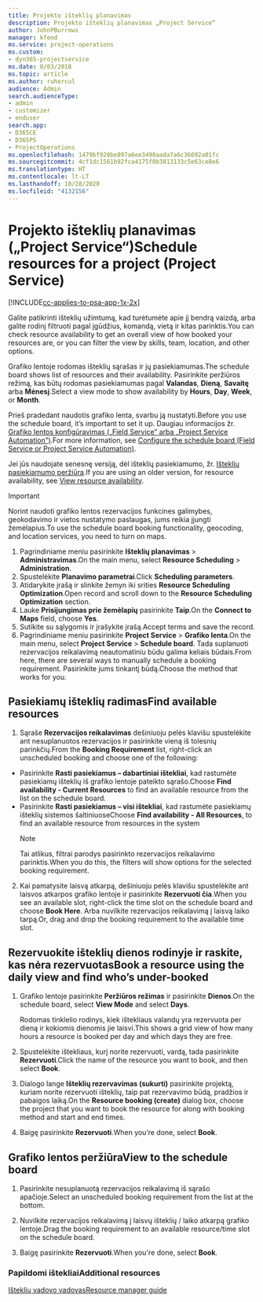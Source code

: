 ```yaml
---
title: Projekto išteklių planavimas
description: Projekto išteklių planavimas „Project Service“
author: JohnPBurrows
manager: kfend
ms.service: project-operations
ms.custom:
- dyn365-projectservice
ms.date: 8/03/2018
ms.topic: article
ms.author: ruhercul
audience: Admin
search.audienceType:
- admin
- customizer
- enduser
search.app:
- D365CE
- D365PS
- ProjectOperations
ms.openlocfilehash: 1479bf920be897a6ee3498aada7a6c36692a01fc
ms.sourcegitcommit: 4cf1dc1561b92fca4175f0b3813133c5e63ce8e6
ms.translationtype: HT
ms.contentlocale: lt-LT
ms.lasthandoff: 10/28/2020
ms.locfileid: "4132156"
---
```

# <a name="schedule-resources-for-a-project-project-service"></a><span data-ttu-id="99eaf-103">Projekto išteklių planavimas („Project Service“)</span><span class="sxs-lookup"><span data-stu-id="99eaf-103">Schedule resources for a project (Project Service)</span></span>

[!INCLUDE[cc-applies-to-psa-app-1x-2x](../includes/cc-applies-to-psa-app-1x-2x.md)]

<span data-ttu-id="99eaf-104">Galite patikrinti išteklių užimtumą, kad turėtumėte apie jį bendrą vaizdą, arba galite rodinį filtruoti pagal įgūdžius, komandą, vietą ir kitas parinktis.</span><span class="sxs-lookup"><span data-stu-id="99eaf-104">You can check resource availability to get an overall view of how booked your resources are, or you can filter the view by skills, team, location, and other options.</span></span>  
  
<span data-ttu-id="99eaf-105">Grafiko lentoje rodomas išteklių sąrašas ir jų pasiekiamumas.</span><span class="sxs-lookup"><span data-stu-id="99eaf-105">The schedule board shows list of resources and their availability.</span></span> <span data-ttu-id="99eaf-106">Pasirinkite peržiūros režimą, kas būtų rodomas pasiekiamumas pagal **Valandas**, **Dieną**, **Savaitę** arba **Mėnesį**.</span><span class="sxs-lookup"><span data-stu-id="99eaf-106">Select a view mode to show availability by **Hours**, **Day**, **Week**, or **Month**.</span></span>  
  
<span data-ttu-id="99eaf-107">Prieš pradedant naudotis grafiko lenta, svarbu ją nustatyti.</span><span class="sxs-lookup"><span data-stu-id="99eaf-107">Before you use the schedule board, it’s important to set it up.</span></span> <span data-ttu-id="99eaf-108">Daugiau informacijos žr. [Grafiko lentos konfigūravimas („Field Service” arba „Project Service Automation”)](https://docs.microsoft.com/dynamics365/field-service/configure-schedule-board).</span><span class="sxs-lookup"><span data-stu-id="99eaf-108">For more information, see [Configure the schedule board (Field Service or Project Service Automation)](https://docs.microsoft.com/dynamics365/field-service/configure-schedule-board).</span></span>
  
<span data-ttu-id="99eaf-109">Jei jūs naudojate senesnę versiją, dėl išteklių pasiekiamumo, žr. [Išteklių pasiekiamumo peržiūra](../psa/view-resource-availability.md).</span><span class="sxs-lookup"><span data-stu-id="99eaf-109">If you are using an older version, for resource availability, see [View resource availability](../psa/view-resource-availability.md).</span></span>  

> [!IMPORTANT]
>  <span data-ttu-id="99eaf-110">Norint naudoti grafiko lentos rezervacijos funkcines galimybes, geokodavimo ir vietos nustatymo paslaugas, jums reikia įjungti žemėlapius.</span><span class="sxs-lookup"><span data-stu-id="99eaf-110">To use the schedule board booking functionality, geocoding, and location services, you need to turn on maps.</span></span>  
> 
> 1. <span data-ttu-id="99eaf-111">Pagrindiniame meniu pasirinkite **Išteklių planavimas** > **Administravimas**.</span><span class="sxs-lookup"><span data-stu-id="99eaf-111">On the main menu, select **Resource Scheduling** > **Administration**.</span></span>  
> 2. <span data-ttu-id="99eaf-112">Spustelėkite **Planavimo parametrai**.</span><span class="sxs-lookup"><span data-stu-id="99eaf-112">Click **Scheduling parameters**.</span></span>  
> 3. <span data-ttu-id="99eaf-113">Atidarykite įrašą ir slinkite žemyn iki srities **Resource Scheduling Optimization**.</span><span class="sxs-lookup"><span data-stu-id="99eaf-113">Open record and scroll down to the **Resource Scheduling Optimization** section.</span></span>  
> 4. <span data-ttu-id="99eaf-114">Lauke **Prisijungimas prie žemėlapių** pasirinkite **Taip**.</span><span class="sxs-lookup"><span data-stu-id="99eaf-114">On the **Connect to Maps** field, choose **Yes**.</span></span>  
> 5. <span data-ttu-id="99eaf-115">Sutikite su sąlygomis ir įrašykite įrašą.</span><span class="sxs-lookup"><span data-stu-id="99eaf-115">Accept terms and save the record.</span></span>  
> 6. <span data-ttu-id="99eaf-116">Pagrindiniame meniu pasirinkite **Project Service** > **Grafiko lenta**.</span><span class="sxs-lookup"><span data-stu-id="99eaf-116">On the main menu, select **Project Service** > **Schedule board**.</span></span> <span data-ttu-id="99eaf-117">Tada suplanuoti rezervacijos reikalavimą neautomatiniu būdu galima keliais būdais.</span><span class="sxs-lookup"><span data-stu-id="99eaf-117">From here, there are several ways to manually schedule a booking requirement.</span></span> <span data-ttu-id="99eaf-118">Pasirinkite jums tinkantį būdą.</span><span class="sxs-lookup"><span data-stu-id="99eaf-118">Choose the method that works for you.</span></span>
  
## <a name="find-available-resources"></a><span data-ttu-id="99eaf-119">Pasiekiamų išteklių radimas</span><span class="sxs-lookup"><span data-stu-id="99eaf-119">Find available resources</span></span>

1.  <span data-ttu-id="99eaf-120">Sąraše **Rezervacijos reikalavimas** dešiniuoju pelės klavišu spustelėkite ant nesuplanuotos rezervacijos ir pasirinkite vieną iš tolesnių parinkčių.</span><span class="sxs-lookup"><span data-stu-id="99eaf-120">From the **Booking Requirement** list, right-click an unscheduled booking and choose one of the following:</span></span>  
  
- <span data-ttu-id="99eaf-121">Pasirinkite **Rasti pasiekiamus – dabartiniai ištekliai**, kad rastumėte pasiekiamų išteklių iš grafiko lentoje pateikto sąrašo.</span><span class="sxs-lookup"><span data-stu-id="99eaf-121">Choose **Find availability - Current Resources** to find an available resource from the list on the schedule board.</span></span>  
- <span data-ttu-id="99eaf-122">Pasirinkite **Rasti pasiekiamus – visi ištekliai**, kad rastumėte pasiekiamų išteklių sistemos šaltiniuose</span><span class="sxs-lookup"><span data-stu-id="99eaf-122">Choose **Find availability - All Resources**, to find an available resource from resources in the system</span></span>  
   > [!NOTE]
   >  <span data-ttu-id="99eaf-123">Tai atlikus, filtrai parodys pasirinkto rezervacijos reikalavimo parinktis.</span><span class="sxs-lookup"><span data-stu-id="99eaf-123">When you do this, the filters will show options for the selected booking requirement.</span></span>  
  
2. <span data-ttu-id="99eaf-124">Kai pamatysite laisvą atkarpą, dešiniuoju pelės klavišu spustelėkite ant laisvos atkarpos grafiko lentoje ir pasirinkite **Rezervuoti čia**.</span><span class="sxs-lookup"><span data-stu-id="99eaf-124">When you see an available slot, right-click the time slot on the schedule board and choose **Book Here**.</span></span> <span data-ttu-id="99eaf-125">Arba nuvilkite rezervacijos reikalavimą į laisvą laiko tarpą.</span><span class="sxs-lookup"><span data-stu-id="99eaf-125">Or, drag and drop the booking requirement to the available time slot.</span></span>  
  

## <a name="book-a-resource-using-the-daily-view-and-find-whos-under-booked"></a><span data-ttu-id="99eaf-126">Rezervuokite išteklių dienos rodinyje ir raskite, kas nėra rezervuotas</span><span class="sxs-lookup"><span data-stu-id="99eaf-126">Book a resource using the daily view and find who’s under-booked</span></span>
  
1.  <span data-ttu-id="99eaf-127">Grafiko lentoje pasirinkite **Peržiūros režimas** ir pasirinkite **Dienos**.</span><span class="sxs-lookup"><span data-stu-id="99eaf-127">On the schedule board, select **View Mode** and select **Days**.</span></span>  
  
    <span data-ttu-id="99eaf-128">Rodomas tinklelio rodinys, kiek ištekliaus valandų yra rezervuota per dieną ir kokiomis dienomis jie laisvi.</span><span class="sxs-lookup"><span data-stu-id="99eaf-128">This shows a grid view of how many hours a resource is booked per day and which days they are free.</span></span>  
  
2.  <span data-ttu-id="99eaf-129">Spustelėkite ištekliaus, kurį norite rezervuoti, vardą, tada pasirinkite **Rezervuoti**.</span><span class="sxs-lookup"><span data-stu-id="99eaf-129">Click the name of the resource you want to book, and then select **Book**.</span></span>  
  
3.  <span data-ttu-id="99eaf-130">Dialogo lange **Išteklių rezervavimas (sukurti)** pasirinkite projektą, kuriam norite rezervuoti išteklių, taip pat rezervavimo būdą, pradžios ir pabaigos laiką.</span><span class="sxs-lookup"><span data-stu-id="99eaf-130">On the **Resource booking (create)** dialog box, choose the project that you want to book the resource for along with booking method and start and end times.</span></span>  
  
4.  <span data-ttu-id="99eaf-131">Baigę pasirinkite **Rezervuoti**.</span><span class="sxs-lookup"><span data-stu-id="99eaf-131">When you’re done, select **Book**.</span></span>  
  
## <a name="view-to-the-schedule-board"></a><span data-ttu-id="99eaf-132">Grafiko lentos peržiūra</span><span class="sxs-lookup"><span data-stu-id="99eaf-132">View to the schedule board</span></span>
  
1.  <span data-ttu-id="99eaf-133">Pasirinkite nesuplanuotą rezervacijos reikalavimą iš sąrašo apačioje.</span><span class="sxs-lookup"><span data-stu-id="99eaf-133">Select an unscheduled booking requirement from the list at the bottom.</span></span>  
  
2.  <span data-ttu-id="99eaf-134">Nuvilkite rezervacijos reikalavimą į laisvų išteklių / laiko atkarpą grafiko lentoje.</span><span class="sxs-lookup"><span data-stu-id="99eaf-134">Drag the booking requirement to an available resource/time slot on the schedule board.</span></span>  
  
3.  <span data-ttu-id="99eaf-135">Baigę pasirinkite **Rezervuoti**.</span><span class="sxs-lookup"><span data-stu-id="99eaf-135">When you're done, select **Book**.</span></span>  
  
### <a name="additional-resources"></a><span data-ttu-id="99eaf-136">Papildomi ištekliai</span><span class="sxs-lookup"><span data-stu-id="99eaf-136">Additional resources</span></span>  
 [<span data-ttu-id="99eaf-137">Išteklių vadovo vadovas</span><span class="sxs-lookup"><span data-stu-id="99eaf-137">Resource manager guide</span></span>](../psa/resource-manager-guide.md)
